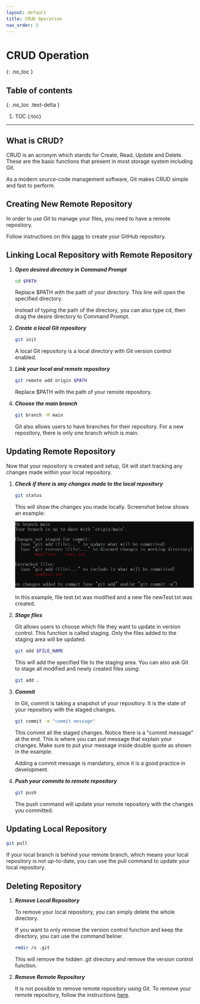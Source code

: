 ```yaml
---
layout: default
title: CRUD Operation
nav_order: 3
---
```


# CRUD Operation
{: .no_toc }

## Table of contents
{: .no_toc .text-delta }

1. TOC
{:toc}

---

## What is CRUD?
CRUD is an acronym which stands for Create, Read, Update and Delete. These are the basic functions that present in most storage system including Git.

As a modern source-code management software, Git makes CRUD simple and fast to perform.

## Creating New Remote Repository
In order to use Git to manage your files, you need to have a remote repository.

Follow instructions on this [page](https://docs.github.com/en/get-started/quickstart/create-a-repo) to create your GitHub repository.

## Linking Local Repository with Remote Repository
1. ***Open desired directory in Command Prompt***

   ```bash
   cd $PATH
   ```

   Replace $PATH with the path of your directory. This line will open the specified directory.

   Instead of typing the path of the directory, you can also type cd, then drag the desire directory to Command Prompt.

2. ***Create a local Git repository***

   ```bash
   git init
   ```

   A local Git repository is a local directory with Git version control enabled.

3. ***Link your local and remote repository***

   ```bash
   git remote add origin $PATH
   ```

   Replace $PATH with the path of your remote repository.

4. ***Choose the main branch***

   ```bash
   git branch -M main
   ```

   Git also allows users to have branches for their repository. For a new repository, there is only one branch which is main.

## Updating Remote Repository
Now that your repository is created and setup, Git will start tracking any changes made within your local repository.

1. ***Check if there is any changes made to the local repository***

   ```bash
   git status
   ```

   This will show the changes you made locally. Screenshot below shows an example:

   ![img.png](img.png)

   In this example, file test.txt was modified and a new file newTest.txt was created.

2. ***Stage files***

   Git allows users to choose which file they want to update in version control. This function is called staging. Only the files added to the staging area will be updated.

   ```bash
   git add $FILE_NAME
   ```

   This will add the specified file to the staging area. You can also ask Git to stage all modified and newly created files using:

   ```bash
   git add .
   ```

3. ***Commit***

   In Git, commit is taking a snapshot of your repository. It is the state of your repository with the staged changes.

   ```bash
   git commit -m "commit message"
   ```
   
   This commit all the staged changes. Notice there is a "commit message" at the end. This is where you can put message that explain your changes. Make sure to put your message inside double quote as shown in the example.

   Adding a commit message is mandatory, since it is a good practice in development.

4. ***Push your commits to remote repository***

   ```bash
   git push
   ```

   The push command will update your remote repository with the changes you committed.

## Updating Local Repository

```bash
git pull
```

If your local branch is behind your remote branch, which means your local repository is not up-to-date, you can use the pull command to update your local repository.

## Deleting Repository
1. ***Remove Local Repository***

   To remove your local repository, you can simply delete the whole directory.

   If you want to only remove the version control function and keep the directory, you can use the command below:

   ```bash
   rmdir /s .git
   ```

   This will remove the hidden .git directory and remove the version control function.

2. ***Remove Remote Repository***

   It is not possible to remove remote repository using Git. To remove your remote repository, follow the instructions [here](https://docs.github.com/en/repositories/creating-and-managing-repositories/deleting-a-repository).

